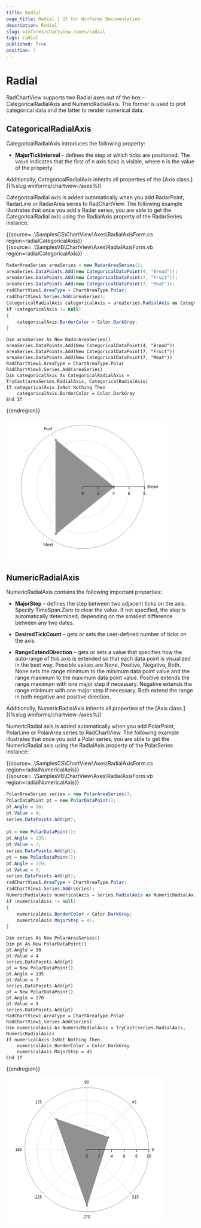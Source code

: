 ```yaml
---
title: Radial
page_title: Radial | UI for WinForms Documentation
description: Radial
slug: winforms/chartview-/axes/radial
tags: radial
published: True
position: 5
---
```


# Radial



RadChartView supports two Radial axes out of the box – CategoricalRadialAxis and NumericRadialAxis. The former is used to plot categorical data and the latter to render numerical data.
      

## CategoricalRadialAxis

CategoricalRadialAxis introduces the following property:
        

* __MajorTickInterval__ – defines the step at which ticks are positioned. The value indicates that the first of n axis ticks is visible, where n is the value of the property.
            

Additionally, CategoricalRadialAxis inherits all properties of the [Axis class.]({%slug winforms/chartview-/axes%})

CategoricalRadial axis is added automatically when you add RadarPoint, RadarLine or RadarArea series to RadChartView. The following example illustrates that once you add a Radar series, you are able to get the CategoricalRadial axis using the RadialAxis property of the RadarSeries instance: 

{{source=..\SamplesCS\ChartView\Axes\RadialAxisForm.cs region=radialCategoricalAxis}} 
{{source=..\SamplesVB\ChartView\Axes\RadialAxisForm.vb region=radialCategoricalAxis}} 

````C#
RadarAreaSeries areaSeries = new RadarAreaSeries();
areaSeries.DataPoints.Add(new CategoricalDataPoint(4, "Bread"));
areaSeries.DataPoints.Add(new CategoricalDataPoint(7, "Fruit"));
areaSeries.DataPoints.Add(new CategoricalDataPoint(7, "Meat"));
radChartView1.AreaType = ChartAreaType.Polar;
radChartView1.Series.Add(areaSeries);
CategoricalRadialAxis categoricalAxis = areaSeries.RadialAxis as CategoricalRadialAxis;
if (categoricalAxis != null)
{
    categoricalAxis.BorderColor = Color.DarkGray;
}

````
````VB.NET
Dim areaSeries As New RadarAreaSeries()
areaSeries.DataPoints.Add(New CategoricalDataPoint(4, "Bread"))
areaSeries.DataPoints.Add(New CategoricalDataPoint(7, "Fruit"))
areaSeries.DataPoints.Add(New CategoricalDataPoint(7, "Meat"))
RadChartView1.AreaType = ChartAreaType.Polar
RadChartView1.Series.Add(areaSeries)
Dim categoricalAxis As CategoricalRadialAxis = TryCast(areaSeries.RadialAxis, CategoricalRadialAxis)
If categoricalAxis IsNot Nothing Then
    categoricalAxis.BorderColor = Color.DarkGray
End If

````

{{endregion}} 


![chartview-axes-radial 001](images/chartview-axes-radial001.png)

## NumericRadialAxis

NumericRadialAxis contains the following important properties:
        

* __MajorStep__  – defines the step between two adjacent ticks on the axis. Specify TimeSpan.Zero to clear the value. If not specified, the step is automatically determined, depending on the smallest difference between any two dates.
            

* __DesiredTickCount__  – gets or sets the user-defined number of ticks on the axis.
            

* __RangeExtendDirection__  – gets or sets a value that specifies how the auto-range of this axis is extended so that each data point is visualized in the best way. Possible values are None, Positive, Negative, Both. None sets the range minimum to the minimum data point value and the range maximum to the maximum data point value. Positive extends the range maximum with one major step if necessary. Negative extends the range minimum with one major step if necessary. Both extend the range in both negative and positive direction.
            

Additionally, NumericRadialAxis inherits all properties of the [Axis class.]({%slug winforms/chartview-/axes%})

NumericRadial axis is added automatically when you add PolarPoint, PolarLine or PolarArea series to RadChartView. The following example illustrates that once you add a Polar series, you are able to get the NumericRadial axis using the RadialAxis property of the PolarSeries instance: 

{{source=..\SamplesCS\ChartView\Axes\RadialAxisForm.cs region=radialNumericalAxis}} 
{{source=..\SamplesVB\ChartView\Axes\RadialAxisForm.vb region=radialNumericalAxis}} 

````C#
PolarAreaSeries series = new PolarAreaSeries();
PolarDataPoint pt = new PolarDataPoint();
pt.Angle = 30;
pt.Value = 4;
series.DataPoints.Add(pt);
            
pt = new PolarDataPoint();
pt.Angle = 135;
pt.Value = 7;
series.DataPoints.Add(pt);
pt = new PolarDataPoint();
pt.Angle = 270;
pt.Value = 9;
series.DataPoints.Add(pt);
radChartView1.AreaType = ChartAreaType.Polar;
radChartView1.Series.Add(series);
NumericRadialAxis numericalAxis = series.RadialAxis as NumericRadialAxis;
if (numericalAxis != null)
{
    numericalAxis.BorderColor = Color.DarkGray;
    numericalAxis.MajorStep = 45;
}

````
````VB.NET
Dim series As New PolarAreaSeries()
Dim pt As New PolarDataPoint()
pt.Angle = 30
pt.Value = 4
series.DataPoints.Add(pt)
pt = New PolarDataPoint()
pt.Angle = 135
pt.Value = 7
series.DataPoints.Add(pt)
pt = New PolarDataPoint()
pt.Angle = 270
pt.Value = 9
series.DataPoints.Add(pt)
RadChartView1.AreaType = ChartAreaType.Polar
RadChartView1.Series.Add(series)
Dim numericalAxis As NumericRadialAxis = TryCast(series.RadialAxis, NumericRadialAxis)
If numericalAxis IsNot Nothing Then
    numericalAxis.BorderColor = Color.DarkGray
    numericalAxis.MajorStep = 45
End If

````

{{endregion}} 


![chartview-axes-radial 002](images/chartview-axes-radial002.png)
